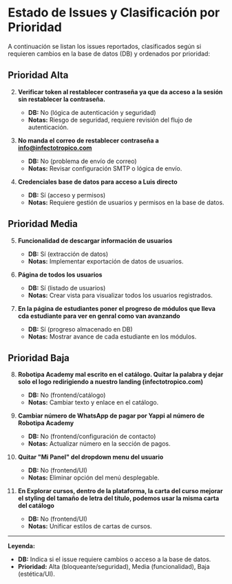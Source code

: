 # Estado de Issues y Clasificación por Prioridad

A continuación se listan los issues reportados, clasificados según si requieren cambios en la base de datos (DB) y ordenados por prioridad:

## Prioridad Alta



2. **Verificar token al restablecer contraseña ya que da acceso a la sesión sin restablecer la contraseña.**
   - **DB:** No (lógica de autenticación y seguridad)
   - **Notas:** Riesgo de seguridad, requiere revisión del flujo de autenticación.

3. **No manda el correo de restablecer contraseña a info@infectotropico.com**
   - **DB:** No (problema de envío de correo)
   - **Notas:** Revisar configuración SMTP o lógica de envío.

4. **Credenciales base de datos para acceso a Luis directo**
   - **DB:** Sí (acceso y permisos)
   - **Notas:** Requiere gestión de usuarios y permisos en la base de datos.

## Prioridad Media

5. **Funcionalidad de descargar información de usuarios**
   - **DB:** Sí (extracción de datos)
   - **Notas:** Implementar exportación de datos de usuarios.

6. **Página de todos los usuarios**
   - **DB:** Sí (listado de usuarios)
   - **Notas:** Crear vista para visualizar todos los usuarios registrados.

7. **En la página de estudiantes poner el progreso de módulos que lleva cda estudiante para ver en genral como van avanzando**
   - **DB:** Sí (progreso almacenado en DB)
   - **Notas:** Mostrar avance de cada estudiante en los módulos.

## Prioridad Baja

8. **Robotipa Academy mal escrito en el catálogo. Quitar la palabra y dejar solo el logo redirigiendo a nuestro landing (infectotropico.com)**
   - **DB:** No (frontend/catálogo)
   - **Notas:** Cambiar texto y enlace en el catálogo.

9. **Cambiar número de WhatsApp de pagar por Yappi al número de Robotipa Academy**
   - **DB:** No (frontend/configuración de contacto)
   - **Notas:** Actualizar número en la sección de pagos.

10. **Quitar "Mi Panel" del dropdown menu del usuario**
    - **DB:** No (frontend/UI)
    - **Notas:** Eliminar opción del menú desplegable.

11. **En Explorar cursos, dentro de la plataforma, la carta del curso mejorar el styling del tamaño de letra del título, podemos usar la misma carta del catálogo**
    - **DB:** No (frontend/UI)
    - **Notas:** Unificar estilos de cartas de cursos.

---

**Leyenda:**
- **DB:** Indica si el issue requiere cambios o acceso a la base de datos.
- **Prioridad:** Alta (bloqueante/seguridad), Media (funcionalidad), Baja (estética/UI).
